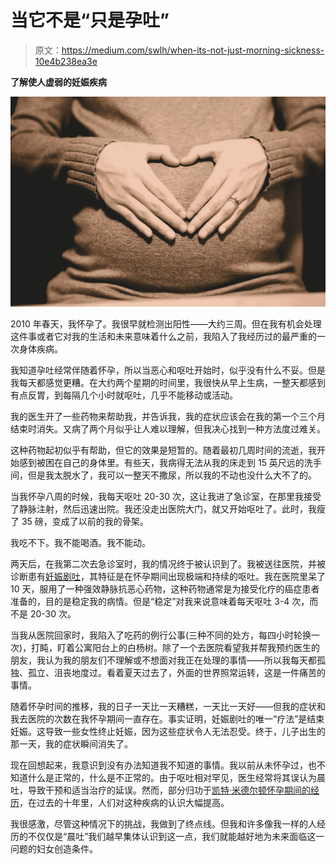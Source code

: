 # 当它不是“只是孕吐”

> 原文：<https://medium.com/swlh/when-its-not-just-morning-sickness-10e4b238ea3e>

**了解使人虚弱的妊娠疾病**

![](img/0c684083f488df9a3603fe03e85f8ad1.png)

2010 年春天，我怀孕了。我很早就检测出阳性——大约三周。但在我有机会处理这件事或者它对我的生活和未来意味着什么之前，我陷入了我经历过的最严重的一次身体疾病。

我知道孕吐经常伴随着怀孕，所以当恶心和呕吐开始时，似乎没有什么不妥。但是我每天都感觉更糟。在大约两个星期的时间里，我很快从早上生病，一整天都感到有点反胃，到每隔几个小时就呕吐，几乎不能移动或活动。

我的医生开了一些药物来帮助我，并告诉我，我的症状应该会在我的第一个三个月结束时消失。又病了两个月似乎让人难以理解，但我决心找到一种方法度过难关。

这种药物起初似乎有帮助，但它的效果是短暂的。随着最初几周时间的流逝，我开始感到被困在自己的身体里。有些天，我病得无法从我的床走到 15 英尺远的洗手间，但是我太脱水了，我可以一整天不撒尿，所以我的不动也没什么大不了的。

当我怀孕八周的时候，我每天呕吐 20-30 次，这让我进了急诊室，在那里我接受了静脉注射，然后迅速出院。我还没走出医院大门，就又开始呕吐了。此时，我瘦了 35 磅，变成了以前的我的骨架。

我吃不下。我不能喝酒。我不能动。

两天后，在我第二次去急诊室时，我的情况终于被认识到了。我被送往医院，并被诊断患有[妊娠剧吐](https://en.wikipedia.org/wiki/Hyperemesis_gravidarum)，其特征是在怀孕期间出现极端和持续的呕吐。我在医院里呆了 10 天，服用了一种强效静脉抗恶心药物，这种药物通常是为接受化疗的癌症患者准备的，目的是稳定我的病情。但是“稳定”对我来说意味着每天呕吐 3-4 次，而不是 20-30 次。

当我从医院回家时，我陷入了吃药的例行公事(三种不同的处方，每四小时轮换一次)，打盹，盯着公寓阳台上的白杨树。除了一个去医院看望我并帮我预约医生的朋友，我认为我的朋友们不理解或不想面对我正在处理的事情——所以我每天都孤独、孤立、沮丧地度过。看着夏天过去了，外面的世界照常运转，这是一件痛苦的事情。

随着怀孕时间的推移，我的日子一天比一天糟糕，一天比一天好——但我的症状和我去医院的次数在我怀孕期间一直存在。事实证明，妊娠剧吐的唯一“疗法”是结束妊娠。这导致一些女性终止妊娠，因为这些症状令人无法忍受。终于，儿子出生的那一天，我的症状瞬间消失了。

现在回想起来，我意识到没有办法知道我不知道的事情。我以前从未怀孕过，也不知道什么是正常的，什么是不正常的。由于呕吐相对罕见，医生经常将其误认为晨吐，导致干预和适当治疗的延误。然而，部分归功于[凯特·米德尔顿怀孕期间的经历](https://www.youngparents.com.sg/pregnancy-baby/hyperemesis-gravidarum-what-you-should-know-about-kate-middletons-pregnancy-condition/)，在过去的十年里，人们对这种疾病的认识大幅提高。

我很感激，尽管这种情况下的挑战，我做到了终点线。但我和许多像我一样的人经历的不仅仅是“晨吐”我们越早集体认识到这一点，我们就能越好地为未来面临这一问题的妇女创造条件。